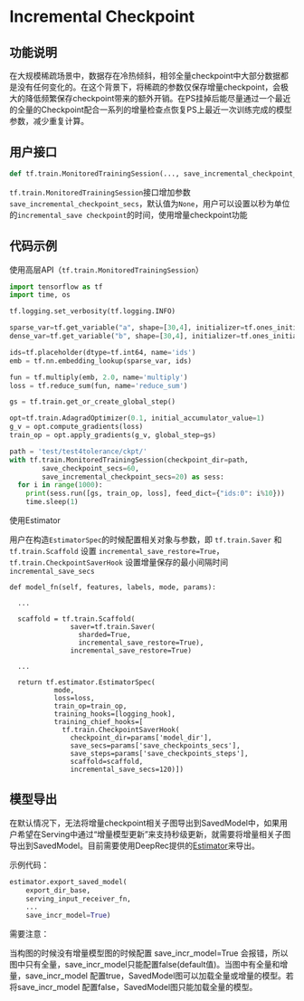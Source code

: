 # Incremental Checkpoint
## 功能说明
在大规模稀疏场景中，数据存在冷热倾斜，相邻全量checkpoint中大部分数据都是没有任何变化的。在这个背景下，将稀疏的参数仅保存增量checkpoint，会极大的降低频繁保存checkpoint带来的额外开销。在PS挂掉后能尽量通过一个最近的全量的Checkpoint配合一系列的增量检查点恢复PS上最近一次训练完成的模型参数，减少重复计算。
## 用户接口
```python
def tf.train.MonitoredTrainingSession(..., save_incremental_checkpoint_secs=None, ...):pass
```

`tf.train.MonitoredTrainingSession`接口增加参数`save_incremental_checkpoint_secs`，默认值为`None`，用户可以设置以秒为单位的`incremental_save checkpoint`的时间，使用增量checkpoint功能

## 代码示例
使用高层API（`tf.train.MonitoredTrainingSession`）
```python
import tensorflow as tf
import time, os

tf.logging.set_verbosity(tf.logging.INFO)

sparse_var=tf.get_variable("a", shape=[30,4], initializer=tf.ones_initializer(tf.float32),partitioner=tf.fixed_size_partitioner(num_shards=4))
dense_var=tf.get_variable("b", shape=[30,4], initializer=tf.ones_initializer(tf.float32),partitioner=tf.fixed_size_partitioner(num_shards=4))

ids=tf.placeholder(dtype=tf.int64, name='ids')
emb = tf.nn.embedding_lookup(sparse_var, ids)

fun = tf.multiply(emb, 2.0, name='multiply')
loss = tf.reduce_sum(fun, name='reduce_sum')

gs = tf.train.get_or_create_global_step()

opt=tf.train.AdagradOptimizer(0.1, initial_accumulator_value=1)
g_v = opt.compute_gradients(loss)
train_op = opt.apply_gradients(g_v, global_step=gs)

path = 'test/test4tolerance/ckpt/'
with tf.train.MonitoredTrainingSession(checkpoint_dir=path,
        save_checkpoint_secs=60,
        save_incremental_checkpoint_secs=20) as sess:
  for i in range(1000):
    print(sess.run([gs, train_op, loss], feed_dict={"ids:0": i%10}))
    time.sleep(1)
```

使用Estimator

用户在构造`EstimatorSpec`的时候配置相关对象与参数，即
`tf.train.Saver` 和 `tf.train.Scaffold` 设置 `incremental_save_restore=True`，`tf.train.CheckpointSaverHook` 设置增量保存的最小间隔时间`incremental_save_secs`

```
def model_fn(self, features, labels, mode, params):

  ...

  scaffold = tf.train.Scaffold(
               saver=tf.train.Saver(
                 sharded=True,
                 incremental_save_restore=True),
               incremental_save_restore=True)

  ...

  return tf.estimator.EstimatorSpec(
           mode,
           loss=loss,
           train_op=train_op,
           training_hooks=[logging_hook],
           training_chief_hooks=[
             tf.train.CheckpointSaverHook(
               checkpoint_dir=params['model_dir'],
               save_secs=params['save_checkpoints_secs'],
               save_steps=params['save_checkpoints_steps'],
               scaffold=scaffold,
               incremental_save_secs=120)])
```

## 模型导出
在默认情况下，无法将增量checkpoint相关子图导出到SavedModel中，如果用户希望在Serving中通过“增量模型更新”来支持秒级更新，就需要将增量相关子图导出到SavedModel。目前需要使用DeepRec提供的[Estimator](https://github.com/AlibabaPAI/estimator)来导出。

示例代码：
```python
estimator.export_saved_model(
    export_dir_base,
    serving_input_receiver_fn,
    ...
    save_incr_model=True)
```

需要注意：

当构图的时候没有增量模型图的时候配置 save_incr_model=True 会报错，所以图中只有全量，save_incr_model只能配置false(default值)。当图中有全量和增量，save_incr_model 配置true，SavedModel图可以加载全量或增量的模型。若将save_incr_model 配置false，SavedModel图只能加载全量的模型。

